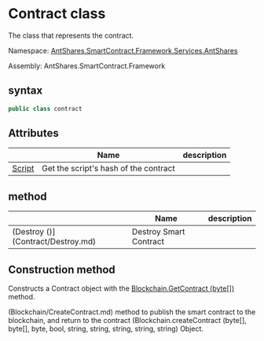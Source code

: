 # Contract class

The class that represents the contract.

Namespace: [AntShares.SmartContract.Framework.Services.AntShares](../AntShares.md)

Assembly: AntShares.SmartContract.Framework

## syntax

```c#
public class contract
```

## Attributes

| | Name | description |
| ---------------------------------------- | ---------------------------- | ---------- |
[Script](Contract/Script.md) | Get the script's hash of the contract | |[][](https://i-msdn.sec.s-msft.com/dynimg/IC74937.jpeg)

## method

| | Name | description |
| ---------------------------------------- | -------------------------------- | ------ |
(Destroy ()](Contract/Destroy.md) | Destroy Smart Contract |

## Construction method

Constructs a Contract object with the [Blockchain.GetContract (byte[])](Blockchain/GetContract.md) method.

(Blockchain/CreateContract.md) method to publish the smart contract to the blockchain, and return to the contract (Blockchain.createContract (byte[], byte[], byte, bool, string, string, string, string, string) Object.
